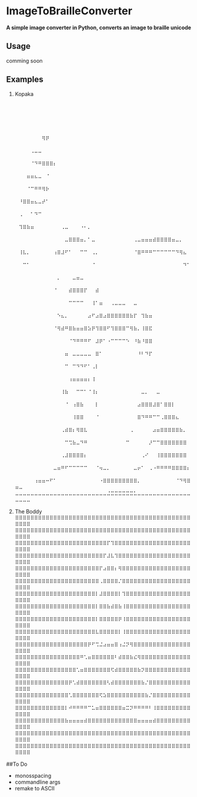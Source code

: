 # ImageToBrailleConverter

**A simple image converter in Python, converts an image to braille unicode**

## Usage

comming soon

## Examples

1. Kopaka
⠀⠀⠀⠀⠀⠀⠀⠀⠀⠀⠀⠀⠀⠀⠀⠀⠀⠀⠀⠀⠀⠀⠀⠀⠀⠀⠀⠀⠀⠀⠀⠀⠀⠀⠀⠀⠀⠀⠀⠀⠀⠀⠀⠀⠀⠀⠀⠀⠀⠀
⠀⠀⠀⠀⠀⠀⠀⠀⠀⠀⠀⠀⠀⠀⠀⠀⠀⠀⠀⠀⠀⠀⠀⠀⠀⠀⠀⠀⠀⠀⠀⠀⠀⠀⠀⠀⠀⠀⠀⠀⠀⠀⠀⠀⠀⠀⠀⠀⠀⠀
⠀⠀⠀⠀⠀⠀⠀⠀⠀⠀⠀⠀⠀⠀⠀⠀⠀⠀⠀⠀⠀⠀⠀⠀⠀⠀⠀⠀⠀⠀⠀⠀⠀⠀⠀⠀⠀⠀⠀⠀⠀⠀⠀⠀⠀⠀⠀⠀⠀⠀
⠀⠀⠀⠀⠀⠀⠀⠻⠟⠀⠀⠀⠀⠀⠀⠀⠀⠀⠀⠀⠀⠀⠀⠀⠀⠀⠀⠀⠀⠀⠀⠀⠀⠀⠀⠀⠀⠀⠀⠀⠀⠀⠀⠀⠀⠀⠀⠀⠀⠀
⠀⠀⠀⠀⠠⠤⠤⠀⠀⠀⠀⠀⠀⠀⠀⠀⠀⠀⠀⠀⠀⠀⠀⠀⠀⠀⠀⠀⠀⠀⠀⠀⠀⠀⠀⠀⠀⠀⠀⠀⠀⠀⠀⠀⠀⠀⠀⠀⠀⠀
⠀⠀⠀⠀⠈⠙⠛⠿⠿⠿⠆⠀⠀⠀⠀⠀⠀⠀⠀⠀⠀⠀⠀⠀⠀⠀⠀⠀⠀⠀⠀⠀⠀⠀⠀⠀⠀⠀⠀⠀⠀⠀⠀⠀⠀⠀⠀⠀⠀⠀
⠀⠀⠀⠶⠶⠦⠤⠀⠈⠀⠀⠀⠀⠀⠀⠀⠀⠀⠀⠀⠀⠀⠀⠀⠀⠀⠀⠀⠀⠀⠀⠀⠀⠀⠀⠀⠀⠀⠀⠀⠀⠀⠀⠀⠀⠀⠀⠀⠀⠀
⠀⠀⠀⠈⠉⠛⠛⠻⠗⠀⠀⠀⠀⠀⠀⠀⠀⠀⠀⠀⠀⠀⠀⠀⠀⠀⠀⠀⠀⠀⠀⠀⠀⠀⠀⠀⠀⠀⠀⠀⠀⠀⠀⠀⠀⠀⠀⠀⠀⠀
⠀⠘⠿⠿⠶⠦⠤⠞⠁⠀⠀⠀⠀⠀⠀⠀⠀⠀⠀⠀⠀⠀⠀⠀⠀⠀⠀⠀⠀⠀⠀⠀⠀⠀⠀⠀⠀⠀⠀⠀⠀⠀⠀⠀⠀⠀⠀⠀⠀⠀
⠀⠠⠀⠀⠁⠙⠉⠀⠀⠀⠀⠀⠀⠀⠀⠀⠀⠀⠀⠀⠀⠀⠀⠀⠀⠀⠀⠀⠀⠀⠀⠀⠀⠀⠀⠀⠀⠀⠀⠀⠀⠀⠀⠀⠀⠀⠀⠀⠀⠀
⠀⠹⠿⠷⠶⠀⠀⠀⠀⠀⠀⠀⠠⠤⠀⠀⠀⠐⠂⠄⠀⠀⠀⠀⠀⠀⠀⠀⠀⠀⠀⠀⠀⠀⠀⠀⠀⠀⠀⠀⠀⠀⠀⠀⠀⠀⠀⠀⠀⠀
⠀⠀⠀⠀⠀⠀⠀⠀⠀⠀⠀⠀⠀⠤⠿⠿⠿⠶⠄⠁⠤⠀⠀⠀⠀⠀⠀⠀⠀⠀⠀⠠⠤⠶⠶⠶⠾⠿⠿⠿⠿⠶⠤⠄⠀⠀⠀⠀⠀⠀
⠀⠸⠧⠄⠀⠀⠀⠀⠀⠀⠰⠿⠼⠋⠁⠀⠀⠉⠉⠀⠠⠄⠀⠀⠀⠀⠀⠀⠀⠀⠀⠈⠿⠛⠛⠛⠉⠉⠉⠉⠉⠉⠙⠻⠦⠀⠀⠀⠀⠀
⠀⠀⠉⠁⠀⠀⠀⠀⠀⠀⠀⠀⠀⠀⠀⠀⠀⠀⠀⠀⠈⠀⠀⠀⠀⠀⠀⠀⠀⠀⠀⠀⠀⠀⠀⠀⠀⠀⠀⠀⠀⠀⠀⠀⠙⠁⠀⠀⠀⠀
⠀⠀⠀⠀⠀⠀⠀⠀⠀⠀⠀⠄⠀⠀⠀⠤⠶⠤⠀⠀⠀⠀⠀⠀⠀⠀⠀⠀⠀⠀⠀⠀⠀⠀⠀⠀⠀⠀⠀⠀⠀⠀⠀⠀⠀⠀⠀⠀⠀⠀
⠀⠀⠀⠀⠀⠀⠀⠀⠀⠀⠈⠀⠀⠀⠾⠿⠿⠿⠏⠀⠀⠾⠀⠀⠀⠀⠀⠀⠀⠀⠀⠀⠀⠀⠀⠀⠀⠀⠀⠀⠀⠀⠀⠀⠀⠀⠀⠀⠀⠀
⠀⠀⠀⠀⠀⠀⠀⠀⠀⠀⠀⠀⠀⠀⠉⠉⠉⠉⠀⠀⠸⠁⠶⠀⠀⠠⠤⠤⠤⠀⠀⠤⠀⠀⠀⠀⠀⠀⠀⠀⠀⠀⠀⠀⠀⠀⠀⠀⠀⠀
⠀⠀⠀⠀⠀⠀⠀⠀⠀⠀⠀⠑⠦⠄⠀⠀⠀⠀⠀⠴⠋⠴⠿⠴⠿⠿⠿⠿⠿⠿⠷⠏⠀⠹⠷⠶⠀⠀⠀⠀⠀⠀⠀⠀⠀⠀⠀⠀⠀⠀
⠀⠀⠀⠀⠀⠀⠀⠀⠀⠀⠈⠻⠾⠛⠿⠷⠶⠶⠿⠵⠟⠹⠿⠿⠋⠹⠿⠿⠿⠉⠻⠷⠄⠸⠿⠯⠀⠀⠀⠀⠀⠀⠀⠀⠀⠀⠀⠀⠀⠀
⠀⠀⠀⠀⠀⠀⠀⠀⠀⠀⠀⠀⠀⠀⠈⠙⠛⠛⠛⠋⠀⠼⠟⠁⠐⠉⠉⠉⠉⠑⠀⠘⠷⠘⠿⠿⠀⠀⠀⠀⠀⠀⠀⠀⠀⠀⠀⠀⠀⠀
⠀⠀⠀⠀⠀⠀⠀⠀⠀⠀⠀⠀⠀⠶⠀⠤⠤⠤⠤⠤⠀⠿⠁⠀⠀⠀⠀⠀⠀⠀⠀⠀⠘⠃⠙⠏⠀⠀⠀⠀⠀⠀⠀⠀⠀⠀⠀⠀⠀⠀
⠀⠀⠀⠀⠀⠀⠀⠀⠀⠀⠀⠀⠀⠉⠀⠉⠙⠙⠋⠁⠠⠇⠀⠀⠀⠀⠀⠀⠀⠀⠀⠀⠀⠀⠀⠀⠀⠀⠀⠀⠀⠀⠀⠀⠀⠀⠀⠀⠀⠀
⠀⠀⠀⠀⠀⠀⠀⠀⠀⠀⠀⠀⠀⠀⠰⠶⠶⠶⠶⠆⠸⠀⠀⠀⠀⠀⠀⠀⠀⠀⠀⠀⠀⠀⠀⠀⠀⠀⠀⠀⠀⠀⠀⠀⠀⠀⠀⠀⠀⠀
⠀⠀⠀⠀⠀⠀⠀⠀⠀⠀⠀⠀⠸⠷⠀⠀⠉⠉⠁⠈⠸⠆⠀⠀⠀⠀⠀⠀⠀⠀⠀⠀⠀⠤⠄⠀⠀⠤⠀⠀⠀⠀⠀⠀⠀⠀⠀⠀⠀⠀
⠀⠀⠀⠀⠀⠀⠀⠀⠀⠀⠀⠀⠀⠈⠀⠰⠿⠷⠀⠀⠀⠇⠀⠀⠀⠀⠀⠀⠀⠀⠀⠀⠴⠿⠿⠿⠼⠿⠁⠿⠿⠇⠀⠀⠀⠀⠀⠀⠀⠀
⠀⠀⠀⠀⠀⠀⠀⠀⠀⠀⠀⠀⠀⠀⠀⠸⠿⠿⠀⠀⠀⠈⠀⠀⠀⠀⠀⠀⠀⠀⠀⠀⠿⠙⠛⠛⠉⠉⠠⠿⠿⠿⠦⠀⠀⠀⠀⠀⠀⠀
⠀⠀⠀⠀⠀⠀⠀⠀⠀⠀⠀⠀⠠⠾⠿⠆⠻⠿⠧⠀⠀⠀⠀⠀⠀⠀⠀⠀⠀⠀⠠⠀⠀⠀⠀⠀⠴⠶⠿⠿⠿⠿⠿⠷⠄⠀⠀⠀⠀⠀
⠀⠀⠀⠀⠀⠀⠀⠀⠀⠀⠀⠀⠀⠉⠩⠷⠤⠙⠛⠀⠀⠀⠀⠀⠀⠀⠀⠀⠀⠉⠀⠀⠀⠀⠀⠜⠉⠉⠿⠿⠿⠿⠿⠿⠿⠀⠀⠀⠀⠀
⠀⠀⠀⠀⠀⠀⠀⠀⠀⠀⠀⠀⠠⠼⠿⠿⠿⠿⠆⠀⠀⠀⠀⠀⠀⠀⠀⠀⠀⠀⠀⠀⠀⠠⠊⠀⠀⠸⠿⠿⠿⠿⠿⠿⠿⠀⠀⠀⠀⠀
⠀⠀⠀⠀⠀⠀⠀⠀⠀⠀⠤⠶⠛⠋⠉⠉⠉⠉⠉⠀⠀⠈⠲⠤⠄⠀⠀⠀⠀⠀⠀⠤⠖⠁⠀⠠⠐⠛⠛⠛⠛⠿⠿⠿⠿⠆⠀⠀⠀⠀
⠀⠀⠀⠀⠀⠰⠶⠶⠒⠋⠁⠀⠀⠀⠀⠀⠀⠀⠀⠀⠀⠀⠐⠿⠿⠿⠿⠿⠿⠿⠿⠿⠄⠀⠀⠀⠀⠀⠀⠀⠀⠀⠈⠙⠻⠿⠶⠤⠀⠀
⠤⠤⠤⠤⠤⠤⠤⠤⠤⠤⠤⠤⠤⠤⠤⠤⠤⠤⠤⠤⠤⠤⠤⠤⠬⠭⠭⠭⠭⠭⠭⠥⠤⠤⠤⠤⠤⠤⠤⠤⠤⠤⠤⠤⠤⠤⠤⠤⠤⠤


2. The Boddy
⠿⠿⠿⠿⠿⠿⠿⠿⠿⠿⠿⠿⠿⠿⠿⠿⠿⠿⠿⠿⠿⠿⠿⠿⠿⠿⠿⠿⠿⠿⠿⠿⠿⠿⠿⠿⠿⠿⠿⠿⠿⠿⠿⠿⠿⠿⠿⠿⠿⠿
⠿⠿⠿⠿⠿⠿⠿⠿⠿⠿⠿⠿⠿⠿⠿⠿⠿⠿⠿⠿⠿⠿⠿⠿⠿⠿⠿⠿⠿⠿⠿⠿⠿⠿⠿⠿⠿⠿⠿⠿⠿⠿⠿⠿⠿⠿⠿⠿⠿⠿
⠿⠿⠿⠿⠿⠿⠿⠿⠿⠿⠿⠿⠿⠿⠿⠿⠿⠿⠿⠿⠿⠿⠿⠿⠏⠹⠿⠿⠿⠿⠿⠿⠿⠿⠿⠿⠿⠿⠿⠿⠿⠿⠿⠿⠿⠿⠿⠿⠿⠿
⠿⠿⠿⠿⠿⠿⠿⠿⠿⠿⠿⠿⠿⠿⠿⠿⠿⠿⠿⠿⠿⠿⠿⠏⠼⠧⠹⠿⠿⠿⠿⠿⠿⠿⠿⠿⠿⠿⠿⠿⠿⠿⠿⠿⠿⠿⠿⠿⠿⠿
⠿⠿⠿⠿⠿⠿⠿⠿⠿⠿⠿⠿⠿⠿⠿⠿⠿⠿⠿⠿⠿⠿⠏⠴⠿⠿⠆⠻⠿⠿⠿⠿⠿⠿⠿⠿⠿⠿⠿⠿⠿⠿⠿⠿⠿⠿⠿⠿⠿⠿
⠿⠿⠿⠿⠿⠿⠿⠿⠿⠿⠿⠿⠿⠿⠿⠿⠿⠿⠿⠿⠿⠿⠠⠿⠿⠿⠿⠌⠿⠿⠿⠿⠿⠿⠿⠿⠿⠿⠿⠿⠿⠿⠿⠿⠿⠿⠿⠿⠿⠿
⠿⠿⠿⠿⠿⠿⠿⠿⠿⠿⠿⠿⠿⠿⠿⠿⠿⠿⠿⠿⠿⠇⠼⠿⠿⠿⠿⠇⠹⠿⠿⠿⠿⠿⠿⠿⠿⠿⠿⠿⠿⠿⠿⠿⠿⠿⠿⠿⠿⠿
⠿⠿⠿⠿⠿⠿⠿⠿⠿⠿⠿⠿⠿⠿⠿⠿⠿⠿⠿⠿⠿⠇⠿⠿⠷⠾⠿⠷⠸⠿⠿⠿⠿⠿⠿⠿⠿⠿⠿⠿⠿⠿⠿⠿⠿⠿⠿⠿⠿⠿
⠿⠿⠿⠿⠿⠿⠿⠿⠿⠿⠿⠿⠿⠿⠿⠿⠿⠿⠿⠿⠿⠇⠿⠿⠿⠿⠿⠟⠸⠿⠿⠿⠿⠿⠿⠿⠿⠿⠿⠿⠿⠿⠿⠿⠿⠿⠿⠿⠿⠿
⠿⠿⠿⠿⠿⠿⠿⠿⠿⠿⠿⠿⠿⠿⠿⠿⠿⠿⠿⠿⠿⠧⠿⠿⠿⠿⠿⠇⠸⠿⠿⠿⠿⠿⠿⠿⠿⠿⠿⠿⠿⠿⠿⠿⠿⠿⠿⠿⠿⠿
⠿⠿⠿⠿⠿⠿⠿⠿⠿⠿⠿⠿⠿⠿⠿⠿⠿⠿⠿⠟⠋⠩⠬⠴⠶⠶⠿⠰⠬⠝⠻⠿⠿⠿⠿⠿⠿⠿⠿⠿⠿⠿⠿⠿⠿⠿⠿⠿⠿⠿
⠿⠿⠿⠿⠿⠿⠿⠿⠿⠿⠿⠿⠿⠿⠿⠿⠿⠛⠡⠶⠿⠿⠿⠿⠿⠿⠃⠾⠿⠿⠷⠮⠻⠿⠿⠿⠿⠿⠿⠿⠿⠿⠿⠿⠿⠿⠿⠿⠿⠿
⠿⠿⠿⠿⠿⠿⠿⠿⠿⠿⠿⠿⠿⠿⠿⠿⠡⠶⠿⠿⠿⠿⠿⠿⠿⠫⠾⠿⠿⠿⠿⠿⠷⠝⠿⠿⠿⠿⠿⠿⠿⠿⠿⠿⠿⠿⠿⠿⠿⠿
⠿⠿⠿⠿⠿⠿⠿⠿⠿⠿⠿⠿⠿⠿⠟⠡⠾⠿⠿⠿⠿⠿⠿⠿⠣⠾⠿⠿⠿⠿⠿⠿⠿⠷⠌⠿⠿⠿⠿⠿⠿⠿⠿⠿⠿⠿⠿⠿⠿⠿
⠿⠿⠿⠿⠿⠿⠿⠿⠿⠿⠿⠿⠿⠿⠡⠿⠿⠿⠿⠿⠿⠿⠫⠵⠿⠿⠿⠿⠿⠿⠿⠿⠿⠿⠷⠌⠿⠿⠿⠿⠿⠿⠿⠿⠿⠿⠿⠿⠿⠿
⠿⠿⠿⠿⠿⠿⠿⠿⠿⠿⠿⠿⠿⠇⠚⠛⠛⠛⠛⠉⠥⠶⠿⠿⠿⠿⠿⠿⠶⠭⠝⠛⠛⠛⠛⠃⠸⠿⠿⠿⠿⠿⠿⠿⠿⠿⠿⠿⠿⠿
⠿⠿⠿⠿⠿⠿⠿⠿⠿⠿⠿⠿⠿⠷⠶⠶⠶⠶⠾⠿⠿⠿⠿⠿⠿⠿⠿⠿⠿⠿⠿⠿⠶⠶⠶⠶⠾⠿⠿⠿⠿⠿⠿⠿⠿⠿⠿⠿⠿⠿
⠿⠿⠿⠿⠿⠿⠿⠿⠿⠿⠿⠿⠿⠿⠿⠿⠿⠿⠿⠿⠿⠿⠿⠿⠿⠿⠿⠿⠿⠿⠿⠿⠿⠿⠿⠿⠿⠿⠿⠿⠿⠿⠿⠿⠿⠿⠿⠿⠿⠿
⠿⠿⠿⠿⠿⠿⠿⠿⠿⠿⠿⠿⠿⠿⠿⠿⠿⠿⠿⠿⠿⠿⠿⠿⠿⠿⠿⠿⠿⠿⠿⠿⠿⠿⠿⠿⠿⠿⠿⠿⠿⠿⠿⠿⠿⠿⠿⠿⠿⠿

##To Do

- monosspacing
- commandline args
- remake to ASCII
